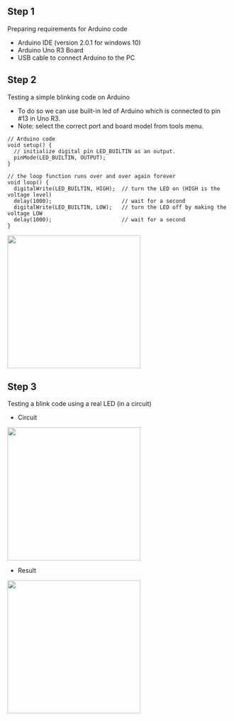 ## Step 1
Preparing requirements for Arduino code
- Arduino IDE (version 2.0.1 for windows 10)
- Arduino Uno R3 Board
- USB cable to connect Arduino to the PC

## Step 2
Testing a simple blinking code on Arduino
- To do so we can use built-in led of Arduino which is connected to pin #13 in Uno R3. 
- Note: select the correct port and board model from tools menu.


```
// Arduino code
void setup() {
  // initialize digital pin LED_BUILTIN as an output.
  pinMode(LED_BUILTIN, OUTPUT);
}

// the loop function runs over and over again forever
void loop() {
  digitalWrite(LED_BUILTIN, HIGH);  // turn the LED on (HIGH is the voltage level)
  delay(1000);                      // wait for a second
  digitalWrite(LED_BUILTIN, LOW);   // turn the LED off by making the voltage LOW
  delay(1000);                      // wait for a second
}
```


<img src="https://github.com/shshjmakerspace/ArduinoUnity3D/blob/main/Arduino%20Unity3D%20Serial%20Communication/-media/step2-blink-vid.gif" width="300"/>

## Step 3
Testing a blink code using a real LED (in a circuit)

- Circuit
<img src="https://github.com/shshjmakerspace/ArduinoUnity3D/blob/main/Arduino%20Unity3D%20Serial%20Communication/-media/step3-blink-using-real-led-img.jpg" width="300"/>


- Result
<img src="https://github.com/shshjmakerspace/ArduinoUnity3D/blob/main/Arduino%20Unity3D%20Serial%20Communication/-media/step3-blink-using-real-led-vid.gif" width="300"/>

